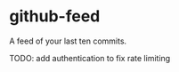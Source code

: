 github-feed
===========

A feed of your last ten commits.

TODO: add authentication to fix rate limiting
